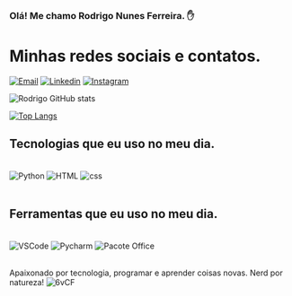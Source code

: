 
### Olá! Me chamo Rodrigo Nunes Ferreira.  ✋

# Minhas redes sociais e contatos.

[![Email](https://img.shields.io/badge/Microsoft_Outlook-0078D4?style=for-the-badge&logo=microsoft-outlook&logoColor=white)](mailto:rodrigo.nferreira2011@hotmail.com)
[![Linkedin](https://img.shields.io/badge/LinkedIn-0077B5?style=for-the-badge&logo=linkedin&logoColor=white)](https://www.linkedin.com/in/rodrigo-nunes-ferreira-47307a212/)
[![Instagram](https://img.shields.io/badge/Instagram-E4405F?style=for-the-badge&logo=instagram&logoColor=white)](https://www.instagram.com/RodNFerreira/)

![Rodrigo GitHub stats](https://github-readme-stats.vercel.app/api?username=RodNFerreira&show_icons=true&theme=radical)

[![Top Langs](https://github-readme-stats.vercel.app/api/top-langs/?username=RodNFerreira)](https://github.com/anuraghazra/github-readme-stats)

## Tecnologias que eu uso no meu dia.

<div style="display: inline_block"><br/>
    <img align="center" alt="Python" src="https://img.shields.io/badge/Python-3776AB?style=for-the-badge&logo=python&logoColor=white">
    <img align="center" alt="HTML" src="https://img.shields.io/badge/HTML-239120?style=for-the-badge&logo=html5&logoColor=white">
    <img align="center" alt="css" src="https://img.shields.io/badge/CSS-239120?&style=for-the-badge&logo=css3&logoColor=white">
</div><br/>

## Ferramentas que eu uso no meu dia.


<div style="display: inline_block"><br/>
    <img align="center" alt="VSCode" src="https://img.shields.io/badge/Visual_Studio_Code-0078D4?style=for-the-badge&logo=visual%20studio%20code&logoColor=white">
    <img align="center" alt="Pycharm" src="https://img.shields.io/badge/PyCharm-000000.svg?&style=for-the-badge&logo=PyCharm&logoColor=white">
    <img align="center" alt="Pacote Office" src="https://img.shields.io/badge/Microsoft_Office-D83B01?style=for-the-badge&logo=microsoft-office&logoColor=white">
</div><br/>


Apaixonado por tecnologia, programar e aprender coisas novas. Nerd por natureza!
![6vCF](https://user-images.githubusercontent.com/127325385/228327417-86637b1b-7cea-45e1-bac9-2b2a6927d654.gif)


